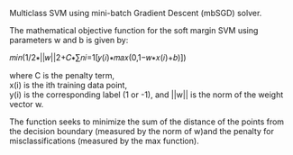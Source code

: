 Multiclass SVM using mini-batch Gradient Descent (mbSGD) solver.

The mathematical objective function for the soft margin SVM using parameters w and b is given by:   

𝑚𝑖𝑛(1/2∗||𝑤||2+𝐶∗∑𝑛𝑖=1[𝑦(𝑖)∗𝑚𝑎𝑥(0,1−𝑤∗𝑥(𝑖)+𝑏)])      

where C is the penalty term,   
x(i) is the ith training data point,   
y(i) is the corresponding label (1 or -1), and ||w|| is the norm of the weight vector w.   

The function seeks to minimize the sum of the distance of the points from the decision boundary (measured by the norm of w)and the penalty for misclassifications (measured by the max function).

